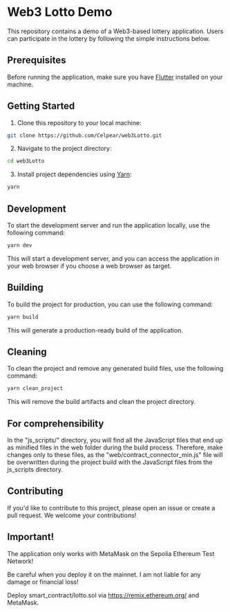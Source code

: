# Web3 Lotto Demo

This repository contains a demo of a Web3-based lottery application. Users can participate in the lottery by following the simple instructions below.

## Prerequisites

Before running the application, make sure you have [Flutter](https://flutter.dev/) installed on your machine.

## Getting Started

1. Clone this repository to your local machine:

```bash
git clone https://github.com/Celpear/web3Lotto.git
```

2. Navigate to the project directory:
```bash
cd web3Lotto
```
3. Install project dependencies using [Yarn](https://classic.yarnpkg.com/):
```bash
yarn
```
## Development

To start the development server and run the application locally, use the following command:
```bash
yarn dev
```
This will start a development server, and you can access the application in your web browser if you choose a web browser as target.

## Building

To build the project for production, you can use the following command:
```bash
yarn build
```
This will generate a production-ready build of the application.

## Cleaning

To clean the project and remove any generated build files, use the following command:
```bash
yarn clean_project
```
This will remove the build artifacts and clean the project directory.

## For comprehensibility

In the "js_scripts/" directory, you will find all the JavaScript files that end up as minified files in the web folder during the build process. Therefore, make changes only to these files, as the "web/contract_connector_min.js" file will be overwritten during the project build with the JavaScript files from the js_scripts directory.

## Contributing

If you'd like to contribute to this project, please open an issue or create a pull request. We welcome your contributions!

## Important!

The application only works with MetaMask on the Sepolia Ethereum Test Network!

Be careful when you deploy it on the mainnet. I am not liable for any damage or financial loss!

Deploy smart_contract/lotto.sol via https://remix.ethereum.org/ and MetaMask.
